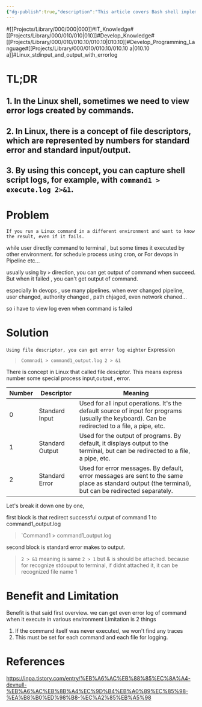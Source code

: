 ```yaml
---
{"dg-publish":true,"description":"This article covers Bash shell implementation code and knowledge.","permalink":"/projects/library/000/010/010-10/010-10-a/","dgPassFrontmatter":true,"noteIcon":"0","created":"2024-01-15T12:30:44.177+09:00","updated":"2024-06-20T00:06:11.683+09:00"}
---
```


#[[Projects/Library/000/000\|000]]#IT_Knowledge#[[Projects/Library/000/010/010\|010]]#Develop_Knowledge#[[Projects/Library/000/010/010.10/010.10\|010.10]]#Develop_Programming_Language#[[Projects/Library/000/010/010.10/010.10 a\|010.10 a]]#Linux_stdinput_and_output_with_errorlog






# TL;DR
## 1. In the Linux shell, sometimes we need to view error logs created by commands.
## 2. In Linux, there is a concept of file descriptors, which are represented by numbers for standard error and standard input/output.
## 3. By using this concept, you can capture shell script logs, for example, with `command1 > execute.log 2>&1`.



# Problem
`If you run a Linux command in a different environment and want to know the result, even if it fails.`


while user directly command to terminal , but some times it executed by other environment. for schedule process using cron, or For devops in Pipeline etc... 

usually using by `>` direction, you can get output of command when succeed. But when it failed , you can't get output of command.

especially In devops , use many pipelines. when ever changed pipeline, user changed, authority changed , path chjaged, even network chaned...

so i have to view log even when command is failed
# Solution
`Using file descriptor, you can get error log eighter`
Expression
> `Commnad1 > command1_output.log 2 > &1`

There is concept in Linux that called file desciptor. This means express number some special process input,output , error.


| Number | Descriptor      | Meaning                                                                                                                                             |
| ------ | --------------- | --------------------------------------------------------------------------------------------------------------------------------------------------- |
| 0      | Standard Input  | Used for all input operations. It's the default source of input for programs (usually the keyboard). Can be redirected to a file, a pipe, etc.      |
| 1      | Standard Output | Used for the output of programs. By default, it displays output to the terminal, but can be redirected to a file, a pipe, etc.                      |
| 2      | Standard Error  | Used for error messages. By default, error messages are sent to the same place as standard output (the terminal), but can be redirected separately. |


Let's break it down one by one,

first block is that redirect successful output of command 1 to command1_output.log
> `Command1 > command1_output.log

second block is standard error makes to output.
> `2 > &1`
meaning is same `2 > 1` but & is should be attached. because for recognize stdouput to terminal, if didnt attached it, it can be recognized file name 1


# Benefit and Limitation

Benefit is that said first overview. we can get even error log of command when it execute in various environment
Limitation is 2 things
1. If the command itself was never executed, we won't find any traces
2. This must be set for each command and each file for logging.


# References
https://inpa.tistory.com/entry/%EB%A6%AC%EB%88%85%EC%8A%A4-devnull-%EB%A6%AC%EB%8B%A4%EC%9D%B4%EB%A0%89%EC%85%98-%EA%B8%B0%ED%98%B8-%EC%A2%85%EB%A5%98



